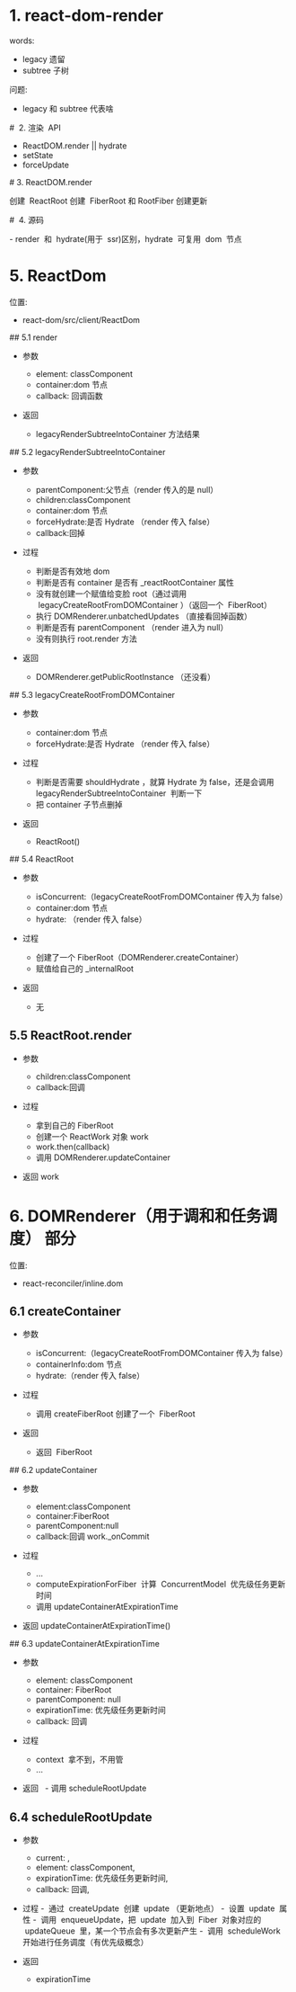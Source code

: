 # 1. react-dom-render

words:

- legacy 遗留
- subtree 子树

问题:

- legacy 和 subtree 代表啥

#  2. 渲染  API

- ReactDOM.render || hydrate
- setState
- forceUpdate

# 3. ReactDOM.render

创建  ReactRoot
创建  FiberRoot 和 RootFiber
创建更新

#  4. 源码

- render  和  hydrate(用于  ssr)区别，hydrate  可复用  dom  节点

# 5. ReactDom

位置:

- react-dom/src/client/ReactDom

## 5.1 render

- 参数

  - element: classComponent
  - container:dom 节点
  - callback: 回调函数

- 返回
  - legacyRenderSubtreeIntoContainer 方法结果

## 5.2 legacyRenderSubtreeIntoContainer

- 参数

  - parentComponent:父节点（render 传入的是 null）
  - children:classComponent
  - container:dom 节点
  - forceHydrate:是否 Hydrate （render 传入 false）
  - callback:回掉

- 过程

  - 判断是否有效地 dom
  - 判断是否有 container 是否有 \_reactRootContainer 属性
  - 没有就创建一个赋值给变脸 root（通过调用  legacyCreateRootFromDOMContainer ）（返回一个  FiberRoot）
  - 执行 DOMRenderer.unbatchedUpdates （直接看回掉函数）
  - 判断是否有 parentComponent （render 进入为 null）
  - 没有则执行 root.render 方法

- 返回
  - DOMRenderer.getPublicRootInstance （还没看）

## 5.3 legacyCreateRootFromDOMContainer

- 参数

  - container:dom 节点
  - forceHydrate:是否 Hydrate （render 传入 false）

- 过程

  - 判断是否需要 shouldHydrate ，就算 Hydrate 为 false，还是会调用 legacyRenderSubtreeIntoContainer  判断一下
  - 把 container 子节点删掉

- 返回
  - ReactRoot()

## 5.4 ReactRoot

- 参数

  - isConcurrent:（legacyCreateRootFromDOMContainer 传入为 false）
  - container:dom 节点
  - hydrate: （render 传入 false）

- 过程

  - 创建了一个 FiberRoot（DOMRenderer.createContainer）
  - 赋值给自己的 \_internalRoot

- 返回
  - 无

## 5.5 ReactRoot.render

- 参数

  - children:classComponent
  - callback:回调

- 过程

  - 拿到自己的 FiberRoot
  - 创建一个 ReactWork 对象 work
  - work.then(callback)
  - 调用 DOMRenderer.updateContainer

- 返回
  work

# 6. DOMRenderer（用于调和和任务调度） 部分

位置:

- react-reconciler/inline.dom

## 6.1 createContainer

- 参数

  - isConcurrent:（legacyCreateRootFromDOMContainer 传入为 false）
  - containerInfo:dom 节点
  - hydrate:（render 传入 false）

- 过程

  - 调用 createFiberRoot 创建了一个  FiberRoot

- 返回
  - 返回  FiberRoot

## 6.2 updateContainer

- 参数

  - element:classComponent
  - container:FiberRoot
  - parentComponent:null
  - callback:回调 work.\_onCommit

- 过程

  - ...
  - computeExpirationForFiber  计算  ConcurrentModel  优先级任务更新时间
  - 调用 updateContainerAtExpirationTime

- 返回 updateContainerAtExpirationTime()

## 6.3 updateContainerAtExpirationTime

- 参数

  - element: classComponent
  - container: FiberRoot
  - parentComponent: null
  - expirationTime: 优先级任务更新时间
  - callback: 回调

- 过程

  - context  拿不到，不用管
  - ...

- 返回
    - 调用 scheduleRootUpdate

## 6.4 scheduleRootUpdate

- 参数

  - current: ,
  - element: classComponent,
  - expirationTime: 优先级任务更新时间,
  - callback: 回调,

- 过程
  -  通过  createUpdate  创建  update （更新地点）
  -  设置  update  属性
  -  调用  enqueueUpdate，把  update  加入到  Fiber  对象对应的  updateQueue  里，某一个节点会有多次更新产生
  -  调用  scheduleWork  开始进行任务调度（有优先级概念）

- 返回
  - expirationTime
